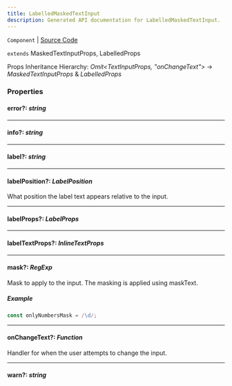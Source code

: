 ```yaml
---
title: LabelledMaskedTextInput
description: Generated API documentation for LabelledMaskedTextInput.
---
```


`Component` | [Source Code](https://github.com/mrCamelCode/jtjs-react/blob/0e141e63e22c212c71ce52ba40f0472cc9028516/lib/components/input/labelled/LabelledMaskedTextInput.tsx#L8)

`extends` MaskedTextInputProps, LabelledProps

Props Inheritance Hierarchy: _Omit<TextInputProps, "onChangeText">_ -> _MaskedTextInputProps_ & _LabelledProps_

### Properties

#### error?: _string_

---

#### info?: _string_

---

#### label?: _string_

---

#### labelPosition?: _LabelPosition_

What position the label text appears relative to the input.

---

#### labelProps?: _LabelProps_

---

#### labelTextProps?: _InlineTextProps_

---

#### mask?: _RegExp_

Mask to apply to the input. The masking is applied using maskText.

##### Example
```ts
const onlyNumbersMask = /\d/;
```

---

#### onChangeText?: _Function_

Handler for when the user attempts to change the input.

---

#### warn?: _string_